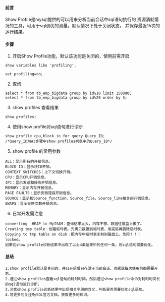 #### 前言
Show Profile是mysql提供的可以用来分析当前会话中sql语句执行的
资源消耗情况的工具，可用于sql调优的测量。默认情况下处于关闭状态，
并保存最近15次的运行结果。



#### 步骤

1. 开启Show Profile功能，默认该功能是关闭的，使用前需开启
```
show variables like 'profiling';

set profiling=on;
```

2. 查询
```
select * from tb_emp_bigdata group by id%10 limit 150000;
select * from tb_emp_bigdata group by id%20 order by 5;

```


3. show profiles 查看结果
```
show profiles;
```

4. 使用show profile对sql语句进行诊断
```
show profile cpu,block io for query Query_ID;
/*Query_ID为#3步骤中show profiles列表中的Query_ID*/
```

5. show profile 的常用参数
```
ALL：显示所有的开销信息。
BLOCK IO：显示块IO开销。
CONTEXT SWITCHES：上下文切换开销。
CPU：显示CPU开销信息。
IPC：显示发送和接收开销信息。
MEMORY：显示内存开销信息。
PAGE FAULTS：显示页面错误开销信息。
SOURCE：显示和Source_function，Source_file，Source_line相关的开销信息。
SWAPS：显示交换次数开销信息。

```

6. 日常开发需注意
```
converting  HEAP to MyISAM：查询结果太大，内存不够，数据往磁盘上搬了。
Creating tmp table：创建临时表。先拷贝数据到临时表，用完后再删除临时表。
Copying to tmp table on disk：把内存中临时表复制到磁盘上，危险！！！
locked。
如果在show profile诊断结果中出现了以上4条结果中的任何一条，则sql语句需要优化。
```

#### 总结
```
1.show profile默认是关闭的，并且开启后只存活于当前会话，也就说每次使用前都需要开启。
2.通过show profiles查看sql语句的耗时时间，然后通过show profile命令对耗时时间长的sql语句进行诊断。
3.注意show profile诊断结果中出现相关字段的含义，判断是否需要优化sql语句。
4.可更多的关注MySQL官方文档，获取更多的知识。
```
